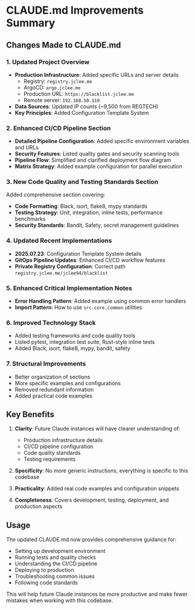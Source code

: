 # CLAUDE.md Improvements Summary

## Changes Made to CLAUDE.md

### 1. Updated Project Overview
- **Production Infrastructure**: Added specific URLs and server details
  - Registry: `registry.jclee.me` 
  - ArgoCD: `argo.jclee.me`
  - Production URL: `https://blacklist.jclee.me`
  - Remote server: `192.168.50.110`
- **Data Sources**: Updated IP counts (~9,500 from REGTECH)
- **Key Principles**: Added Configuration Template System

### 2. Enhanced CI/CD Pipeline Section
- **Detailed Pipeline Configuration**: Added specific environment variables and URLs
- **Security Features**: Listed quality gates and security scanning tools
- **Pipeline Flow**: Simplified and clarified deployment flow diagram
- **Matrix Strategy**: Added example configuration for parallel execution

### 3. New Code Quality and Testing Standards Section
Added comprehensive section covering:
- **Code Formatting**: Black, isort, flake8, mypy standards
- **Testing Strategy**: Unit, integration, inline tests, performance benchmarks
- **Security Standards**: Bandit, Safety, secret management guidelines

### 4. Updated Recent Implementations
- **2025.07.23**: Configuration Template System details
- **GitOps Pipeline Updates**: Enhanced CI/CD workflow features
- **Private Registry Configuration**: Correct path `registry.jclee.me/jclee94/blacklist`

### 5. Enhanced Critical Implementation Notes
- **Error Handling Pattern**: Added example using common error handlers
- **Import Pattern**: How to use `src.core.common` utilities

### 6. Improved Technology Stack
- Added testing frameworks and code quality tools
- Listed pytest, integration test suite, Rust-style inline tests
- Added Black, isort, flake8, mypy, bandit, safety

### 7. Structural Improvements
- Better organization of sections
- More specific examples and configurations
- Removed redundant information
- Added practical code examples

## Key Benefits

1. **Clarity**: Future Claude instances will have clearer understanding of:
   - Production infrastructure details
   - CI/CD pipeline configuration
   - Code quality standards
   - Testing requirements

2. **Specificity**: No more generic instructions, everything is specific to this codebase

3. **Practicality**: Added real code examples and configuration snippets

4. **Completeness**: Covers development, testing, deployment, and production aspects

## Usage

The updated CLAUDE.md now provides comprehensive guidance for:
- Setting up development environment
- Running tests and quality checks
- Understanding the CI/CD pipeline
- Deploying to production
- Troubleshooting common issues
- Following code standards

This will help future Claude instances be more productive and make fewer mistakes when working with this codebase.